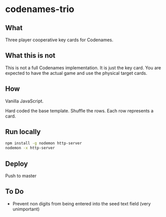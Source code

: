 # codenames-trio

## What

Three player cooperative key cards for Codenames.

## What this is not

This is not a full Codenames implementation. It is just the key card. You are expected to have the actual game and use the physical target cards.

## How

Vanilla JavaScript.

Hard coded the base template. Shuffle the rows. Each row represents a card.

## Run locally

```sh
npm install -g nodemon http-server
nodemon -x http-server
```

## Deploy

Push to master

## To Do

- Prevent non digits from being entered into the seed text field (very unimportant)
